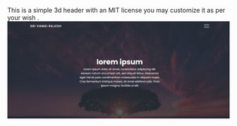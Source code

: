 This is a simple 3d header with an MIT license you may customize it as per your wish .
<img src="img/one.jpg" alt="Alt text" title="Optional title">


